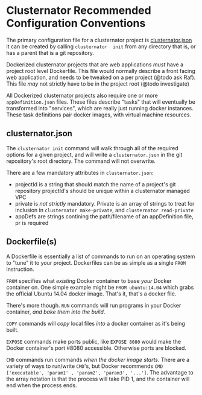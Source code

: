 Clusternator Recommended Configuration Conventions
==================================================

The primary configuration file for a clusternator project is 
[clusternator.json][clusternatorJson] it can be created by calling `clusternator 
init` from any directory that is, or has a parent that is a git repository.

Dockerized clusternator projects that are web applications _must_ have a project
root level Dockerfile.  This file would normally describe a front facing web
application, and needs to be tweaked on a per project (@todo ask Raf).  This
file _may_ not strictly have to be in the project root (@todo investigate)

All Dockerized clusternator projects also require one or more 
`appDefinition.json` files.  These files describe "tasks" that will eventually
be transformed into "services", which are really just running docker instances.
These task definitions pair docker images, with virtual machine resources.


## clusternator.json

The `clusternator init` command will walk through all of the required options
for a given project, and will write a `clusternator.json` in the git
repository's root directory.  The command will not overwrite.

There are a few mandatory attributes in `clusternator.json`:

- projectId is a string that should match the name of a project's git repository
projectId's should be unique within a clusternator managed VPC
- private is _not strictly_ mandatory.  Private is an array of strings to treat
for inclusion in `clusternator make-private`, and `clusternator read-private`
- appDefs are strings contining the path/filename of an appDefinition file, pr
is required


## Dockerfile(s)

A Dockerfile is essentially a list of commands to run on an operating system to
"tune" it to your project. Dockerfiles can be as simple as a single `FROM`
instruction.

`FROM` specifies what _existing_ Docker container to base _your_ Docker
container on.  One simple example might be `FROM ubuntu:14.04` which grabs the
official Ubuntu 14.04 docker image.  That's it, that's a docker file.

There's more though.  `RUN` commands will run programs in your Docker container,
_and bake them into the build_.

`COPY` commands will _copy_ local files _into_ a docker container as it's being
built.

`EXPOSE` commands make ports public, like `EXPOSE 8080` would make the Docker
container's port #8080 accessible.  Otherwise ports are blocked.

`CMD` commands run commands _when the docker image starts_.  There are a variety
of ways to run/write `CMD`'s, but Docker recommends `CMD ['executable', 'param1'
, 'param2', 'param3', '...']`.  The advantage to the array notation is that the
process will take PID 1, and the container will end when the process ends.






[clusternatorJson]: ../src/clusternator-json-skeleton.js "All the params"